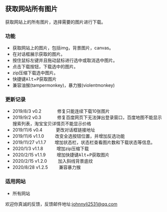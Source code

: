 ## 获取网站所有图片
获取网站上的所有图片，选择需要的图片进行下载。

### 功能
- 获取网站上的图片，包括img，背景图片，canvas。
- 在对话框展示获取的图片。
- 按住鼠标左键并且拖动鼠标进行选中或取消选中图片。
- 点击下载按钮，下载选中的图片。
- zip压缩下载选中图片。
- 快捷键<kbd>Alt</kbd>+<kbd>P</kbd>获取图片
- 兼容油猴(tampermonkey)，暴力猴(violentmonkey)

### 更新记录
- 2019/8/3  v0.2    &nbsp;&nbsp;&nbsp;&nbsp;&nbsp;&nbsp;&nbsp;&nbsp;&nbsp;&nbsp;&nbsp;&nbsp;修复只能连续下载10张图片
- 2019/9/2  v0.3	&nbsp;&nbsp;&nbsp;&nbsp;&nbsp;&nbsp;&nbsp;&nbsp;&nbsp;&nbsp;&nbsp;&nbsp;修复百度网页下无法弹出登录窗口，百度地图不能显示搜索列表，淘宝宝贝详情页不能显示价格
- 2019/11/6 v0.4        &nbsp;&nbsp;&nbsp;&nbsp;&nbsp;&nbsp;&nbsp;&nbsp;&nbsp;&nbsp;更改对话框链接地址
- 2019/11/6 v1.1.0    &nbsp;&nbsp;&nbsp;&nbsp;&nbsp;&nbsp;&nbsp;&nbsp;改变全选按钮位置，并增加反选功能
- 2019/11/27 v1.1.7     &nbsp;&nbsp;&nbsp;&nbsp;&nbsp;&nbsp;增加状态栏，状态栏查看图片数和下载状态等信息。
- 2020/1/3   v1.1.8     &nbsp;&nbsp;&nbsp;&nbsp;&nbsp;&nbsp; &nbsp;&nbsp;&nbsp;增加zip压缩下载
- 2020/2/15  v1.1.9     &nbsp;&nbsp;&nbsp;&nbsp;&nbsp;&nbsp;&nbsp;&nbsp;增加快捷键<kbd>Alt</kbd>+<kbd>P</kbd>获取图片
- 2020/2/15  v1.2.0     &nbsp;&nbsp;&nbsp;&nbsp;&nbsp;&nbsp;&nbsp;&nbsp;加入斜线背景底纹
- 2020/8/28  v1.2.5     &nbsp;&nbsp;&nbsp;&nbsp;&nbsp;&nbsp;&nbsp;&nbsp;兼容暴力猴

### 适用网站
- 所有网站

欢迎你真诚的反馈，反馈邮件地址:<johnnyli2531@qq.com>